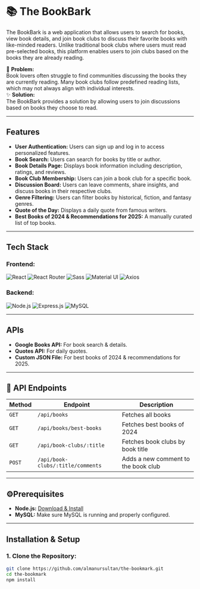 # 📚 The BookBark

The BookBark is a web application that allows users to search for books, view book details, and join book clubs to discuss their favorite books with like-minded readers. Unlike traditional book clubs where users must read pre-selected books, this platform enables users to join clubs based on the books they are already reading.

📖 **Problem:**  
Book lovers often struggle to find communities discussing the books they are currently reading. Many book clubs follow predefined reading lists, which may not always align with individual interests.  
✨ **Solution:**  
The BookBark provides a solution by allowing users to join discussions based on books they choose to read.

---

## **Features**

- **User Authentication:** Users can sign up and log in to access personalized features.
- **Book Search:** Users can search for books by title or author.
- **Book Details Page:** Displays book information including description, ratings, and reviews.
- **Book Club Membership:** Users can join a book club for a specific book.
- **Discussion Board:** Users can leave comments, share insights, and discuss books in their respective clubs.
- **Genre Filtering:** Users can filter books by historical, fiction, and fantasy genres.
- **Quote of the Day:** Displays a daily quote from famous writers.
- **Best Books of 2024 & Recommendations for 2025:** A manually curated list of top books.

---

## **Tech Stack**

### Frontend:

![React](https://img.shields.io/badge/React-20232A?style=for-the-badge&logo=react&logoColor=61DAFB)
![React Router](https://img.shields.io/badge/React_Router-CA4245?style=for-the-badge&logo=react-router&logoColor=white)
![Sass](https://img.shields.io/badge/Sass-CC6699?style=for-the-badge&logo=sass&logoColor=white)
![Material UI](https://img.shields.io/badge/Material_UI-0081CB?style=for-the-badge&logo=mui&logoColor=white)
![Axios](https://img.shields.io/badge/Axios-5A29E4?style=for-the-badge&logo=axios&logoColor=white)

### Backend:

![Node.js](https://img.shields.io/badge/Node.js-339933?style=for-the-badge&logo=nodedotjs&logoColor=white)
![Express.js](https://img.shields.io/badge/Express.js-000000?style=for-the-badge&logo=express&logoColor=white)
![MySQL](https://img.shields.io/badge/MySQL-4479A1?style=for-the-badge&logo=mysql&logoColor=white)

---

## **APIs**

- **Google Books API:** For book search & details.
- **Quotes API:** For daily quotes.
- **Custom JSON File:** For best books of 2024 & recommendations for 2025.

---

## 📂 **API Endpoints**

| **Method** | **Endpoint**                      | **Description**                     |
| ---------- | --------------------------------- | ----------------------------------- |
| `GET`      | `/api/books`                      | Fetches all books                   |
| `GET`      | `/api/books/best-books`           | Fetches best books of 2024          |
| `GET`      | `/api/book-clubs/:title`          | Fetches book clubs by book title    |
| `POST`     | `/api/book-clubs/:title/comments` | Adds a new comment to the book club |

---

## ⚙️**Prerequisites**

- **Node.js:** [Download & Install](https://nodejs.org/)
- **MySQL:** Make sure MySQL is running and properly configured.

---

## **Installation & Setup**

### 1. **Clone the Repository:**

```bash
git clone https://github.com/almanursultan/the-bookmark.git
cd the-bookmark
npm install
```
